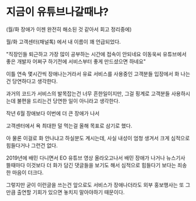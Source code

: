 # 지금이 유튜브나갈때냐?

(월/화 장애가 이젠 완전히 해소된 것 같아서 회고 정리중에)

월/화 고객센터(채널톡) 에서 내 이름이 꽤 언급되었다.

"직장인들 퇴근하고 가장 많이 공부하는 시간에 접속이 안되네요
이동욱씨 유튜브에서 좋은 개발자 어쩌구 하기전에 서비스부터 좋게 만드셨으면 하네요"

이틀 연속 몇시간씩 장애나는거라서 유료 서비스를 사용중인 고객분들 입장에서 화 나는건 당연하다고 생각한다.

과거의 코드가 서비스의 발목잡는건 너무 흔한일이지만,
그걸 핑계로 고객분들 사용하시는데 불편을 드리는건 당연한 일이 아니라고 생각한다.

작년 6월 장애보다 이번에 더 큰 장애가 나서 

고객센터에서 욕 최대한 덜 먹는걸 올해 목표로 삼기로 했다.

아 물론 이걸로 화 안나냐고 하실분도 계시는데, 사실 내성이 엄청 생겨서 크게 심적으로 힘들다거나 그런건 없다.

2019년에 배민 다니면서 EO 유튜브 영상 올라오고나서 배민 장애가 나거나 뉴스기사 뜰때마다 이것보다 더 화가 담긴 댓글들을 보기도 해서 심적으로 힘들다기 보다는 죄송한 마음이 더크다.


그렇지만 굳이 이런글을 쓰는건 앞으로도 서비스가 장애나더라도 외부 홍보행사는 또 그만큼 출연할 기회가 있으면 놓치지 말아야하기 때문이다.